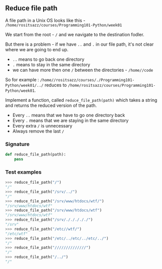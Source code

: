 ## Reduce file path

A file path in a Unix OS looks like this - `/home/rositsazz/courses/Programming101-Python/week01`

We start from the root - `/` and we navigate to the destination fodler.

But there is a problem - if we have `..` and `.` in our file path, it's not clear where we are going to end up.

* `..` means to go back one directory
* `.`  means to stay in the same directory
* we can have more then one `/` between the directories - `/home//code`

So for example : `/home//rositsazz/courses/./Programming101-Python/week01/../` reduces to `/home/rositsazz/courses/Programming101-Python/week01`.


Implement a function, called `reduce_file_path(path)` which takes a string and returns the reduced version of the path.

* Every `..` means that we have to go one directory back
* Every `.` means that we are staying in the same directory
* Every extra `/` is unnecessary
* Always remove the last `/`

### Signature

```python
def reduce_file_path(path):
    pass
```

### Test examples

```python
>>> reduce_file_path("/")
"/"
>>> reduce_file_path("/srv/../")
"/"
>>> reduce_file_path("/srv/www/htdocs/wtf/")
"/srv/www/htdocs/wtf"
>>> reduce_file_path("/srv/www/htdocs/wtf")
"/srv/www/htdocs/wtf"
>>> reduce_file_path("/srv/./././././")
"/srv"
>>> reduce_file_path("/etc//wtf/")
"/etc/wtf"
>>> reduce_file_path("/etc/../etc/../etc/../")
"/"
>>> reduce_file_path("//////////////")
"/"
>>> reduce_file_path("/../")
"/"
```

